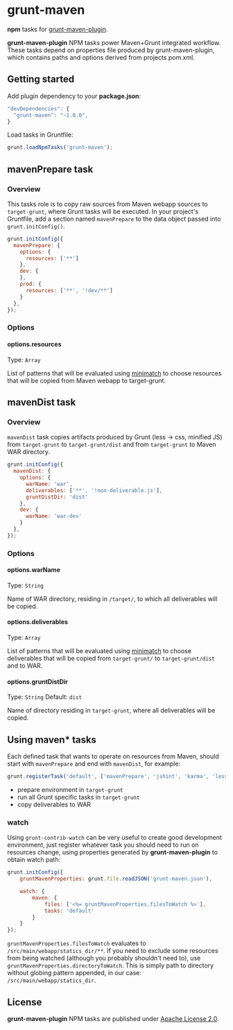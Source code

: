 # grunt-maven

**npm** tasks for [grunt-maven-plugin](http://https://github.com/allegro/grunt-maven-plugin).

**grunt-maven-plugin** NPM tasks power Maven+Grunt integrated workflow. These tasks depend on properties file produced
by grunt-maven-plugin, which contains paths and options derived from projects pom.xml.

## Getting started

Add plugin dependency to your **package.json**:

```js
"devDependencies": {
  "grunt-maven": "~1.0.0",
}
```

Load tasks in Gruntfile:

```js
grunt.loadNpmTasks('grunt-maven');
```

## mavenPrepare task

### Overview

This tasks role is to copy raw sources from Maven webapp sources to `target-grunt`, where Grunt tasks will be executed.
In your project's Gruntfile, add a section named `mavenPrepare` to the data object passed into `grunt.initConfig()`.

```js
grunt.initConfig({
  mavenPrepare: {
    options: {
      resources: ['**']
    },
    dev: {
    },
    prod: {
      resources: ['**', '!dev/**']
    }
  },
});
```

### Options

#### options.resources
Type: `Array`

List of patterns that will be evaluated using [minimatch](https://github.com/isaacs/minimatch) to choose resources that
will be copied from Maven webapp to target-grunt.

## mavenDist task

### Overview
`mavenDist` task copies artifacts produced by Grunt (less -> css, minified JS) from `target-grunt` to `target-grunt/dist`
and from `target-grunt` to Maven WAR directory.

```js
grunt.initConfig({
  mavenDist: {
    options: {
      warName: 'war',
      deliverables: ['**', '!non-deliverable.js'],
      gruntDistDir: 'dist'
    },
    dev: {
      warName: 'war-dev'
    }
  },
});
```

### Options

#### options.warName
Type: `String`

Name of WAR directory, residing in `/target/`, to which all deliverables will be copied.

#### options.deliverables
Type: `Array`

List of patterns that will be evaluated using [minimatch](https://github.com/isaacs/minimatch) to choose deliverables that
will be copied from `target-grunt/` to `target-grunt/dist` and to WAR.

#### options.gruntDistDir
Type: `String`
Default: `dist`

Name of directory residing in `target-grunt`, where all deliverables will be copied.


## Using maven* tasks

Each defined task that wants to operate on resources from Maven, should start with `mavenPrepare` and end with `mavenDist`,
for example:

```js
grunt.registerTask('default', ['mavenPrepare', 'jshint', 'karma', 'less', 'uglify', 'mavenDist']);
```

* prepare environment in `target-grunt`
* run all Grunt specific tasks in `target-grunt`
* copy deliverables to WAR

### watch

Using `grunt-contrib-watch` can be very useful to create good development environment, just register whatever task
you should need to run on resources change, using properties generated by **grunt-maven-plugin** to obtain watch path:

```js
grunt.initConfig({
    gruntMavenProperties: grunt.file.readJSON('grunt-maven.json'),

    watch: {
        maven: {
            files: ['<%= gruntMavenProperties.filesToWatch %>'],
            tasks: 'default'
        }
    }
});

```

`gruntMavenProperties.filesToWatch` evaluates to `/src/main/webapp/statics_dir/**`. If you need to exclude some resources from
being watched (although you probably shouldn't need to), use `gruntMavenProperties.directoryToWatch`. This is simply path
to directory without globing pattern appended, in our case: `/src/main/webapp/statics_dir`.

## License

**grunt-maven-plugin** NPM tasks are published under [Apache License 2.0](http://www.apache.org/licenses/LICENSE-2.0).

